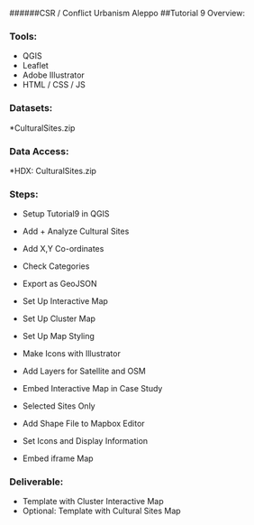 ######CSR / Conflict Urbanism Aleppo
##Tutorial 9
Overview: 

### Tools:
* QGIS
* Leaflet
* Adobe Illustrator
* HTML / CSS / JS
	
### Datasets: 
*CulturalSites.zip

### Data Access:
*HDX: CulturalSites.zip

### Steps:
* Setup Tutorial9 in QGIS
* Add + Analyze Cultural Sites
* Add X,Y Co-ordinates
* Check Categories
* Export as GeoJSON
* Set Up Interactive Map
* Set Up Cluster Map
* Set Up Map Styling
* Make Icons with Illustrator
* Add Layers for Satellite and OSM
* Embed Interactive Map in Case Study

* Selected Sites Only
* Add Shape File to Mapbox Editor
* Set Icons and Display Information
* Embed iframe Map

### Deliverable:
* Template with Cluster Interactive Map
* Optional: Template with Cultural Sites Map 


